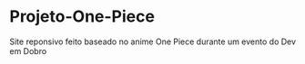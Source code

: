 # Projeto-One-Piece
 Site reponsivo feito baseado no anime One Piece durante um evento do Dev em Dobro

